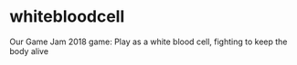 # whitebloodcell
Our Game Jam 2018 game: Play as a white blood cell, fighting to keep the body alive
